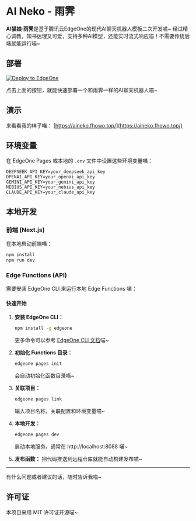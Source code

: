 # AI Neko - 雨霁

**AI猫娘·雨霁**是基于腾讯云EdgeOne的现代AI聊天机器人模板二次开发喵~ 经过精心调教，知书达理又可爱，支持多种AI模型，还能实时流式响应喵！不需要传统后端就能运行喵~

## 部署

[![Deploy to EdgeOne](https://cdnstatic.tencentcs.com/edgeone/pages/deploy.svg)](https://edgeone.ai/pages/new?template=https://github.com/tomcomtang/ai-chatbot-starter&output-directory=./public&build-command=npm%20run%20build&install-command=npm%20install)

点击上面的按钮，就能快速部署一个和雨霁一样的AI聊天机器人喵~

## 演示

来看看我的样子喵： [https://aineko.fhowo.top/](https://aineko.fhowo.top/)

## 环境变量

在 EdgeOne Pages 或本地的 `.env` 文件中设置这些环境变量喵：

```
DEEPSEEK_API_KEY=your_deepseek_api_key
OPENAI_API_KEY=your_openai_api_key
GEMINI_API_KEY=your_gemini_api_key
NEBIUS_API_KEY=your_nebius_api_key
CLAUDE_API_KEY=your_claude_api_key
```


## 本地开发

### 前端 (Next.js)

在本地启动前端喵：

```bash
npm install
npm run dev
```

### Edge Functions (API)

需要安装 EdgeOne CLI 来运行本地 Edge Functions 喵：

#### 快速开始

1. **安装 EdgeOne CLI：**

   ```bash
   npm install -g edgeone
   ```

   更多命令可以参考 [EdgeOne CLI 文档](https://pages.edgeone.ai/document/edgeone-cli)喵~

2. **初始化 Functions 目录：**

   ```bash
   edgeone pages init
   ```

   会自动初始化函数目录喵~

3. **关联项目：**

   ```bash
   edgeone pages link
   ```

   输入项目名称，关联配置和环境变量喵~

4. **本地开发：**

   ```bash
   edgeone pages dev
   ```

   启动本地服务，通常在 http://localhost:8088 喵~

5. **发布函数：**
   把代码推送到远程仓库就能自动构建发布喵~

---

有什么问题或者建议的话，随时告诉我喵~

## 许可证

本项目采用 MIT 许可证开源喵~